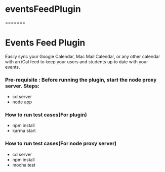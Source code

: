 # eventsFeedPlugin
=======
# Events Feed Plugin

Easily sync your Google Calendar, Mac Mail Calendar, or any other calendar with an iCal feed to keep your users and students up to date with your events.

### Pre-requisite : Before running the plugin, start the node proxy server. Steps:
- cd server
- node app

### How to run test cases(For plugin)
- npm install
- karma start

### How to run test cases(For node proxy server)
- cd server
- npm install
- mocha test